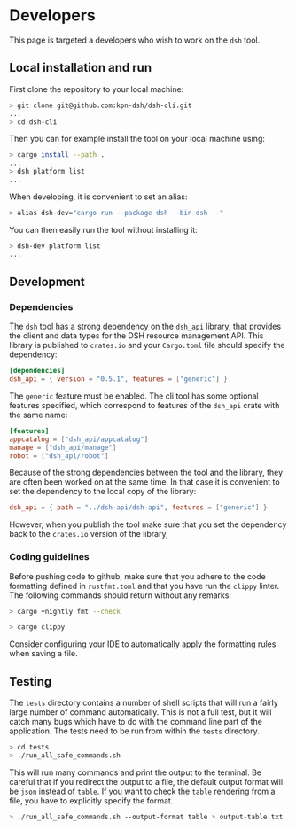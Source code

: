 # Developers

This page is targeted a developers who wish to work on the `dsh` tool.

## Local installation and run

First clone the repository to your local machine:

```bash
> git clone git@github.com:kpn-dsh/dsh-cli.git
...
> cd dsh-cli
```

Then you can for example install the tool on your local machine using:

```bash
> cargo install --path .
...
> dsh platform list
...
```

When developing, it is convenient to set an alias:

```bash
> alias dsh-dev="cargo run --package dsh --bin dsh --"
````

You can then easily run the tool without installing it:

```bash
> dsh-dev platform list
...
```

## Development

### Dependencies

The `dsh` tool has a strong dependency on the [`dsh_api`](dsh_api) library,
that provides the client and data types for the DSH resource management API.
This library is published to `crates.io` and your `Cargo.toml` file
should specify the dependency:

```toml
[dependencies]
dsh_api = { version = "0.5.1", features = ["generic"] }
```

The `generic` feature must be enabled. The cli tool has some optional features specified,
which correspond to features of the `dsh_api` crate with the same name:

```toml
[features]
appcatalog = ["dsh_api/appcatalog"]
manage = ["dsh_api/manage"]
robot = ["dsh_api/robot"]
```

Because of the strong dependencies between the tool and the library,
they are often been worked on at the same time.
In that case it is convenient to set the dependency to the local copy of the library:

```toml
dsh_api = { path = "../dsh-api/dsh-api", features = ["generic"] }
```

However, when you publish the tool make sure that you set the dependency
back to the `crates.io` version of the library,

### Coding guidelines

Before pushing code to github, make sure that you adhere to the code formatting defined in
`rustfmt.toml` and that you have run the `clippy` linter. The following commands should
return without any remarks:

```bash
> cargo +nightly fmt --check
```

```bash
> cargo clippy
```

Consider configuring your IDE to automatically apply the formatting rules when saving a file.

## Testing

The `tests` directory contains a number of shell scripts that will run a
fairly large number of command automatically. This is not a full test,
but it will catch many bugs which have to do with the command line part of the application.
The tests need to be run from within the `tests` directory.

```bash
> cd tests
> ./run_all_safe_commands.sh
```

This will run many commands and print the output to the terminal.
Be careful that if you redirect the output to a file,
the default output format will be `json` instead of `table`.
If you want to check the `table` rendering from a file,
you have to explicitly specify the format.

```bash
> ./run_all_safe_commands.sh --output-format table > output-table.txt
```
